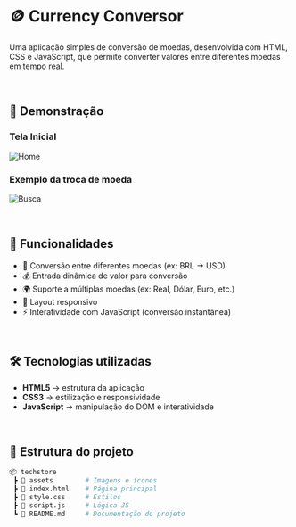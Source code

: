 # 🪙 Currency Conversor

Uma aplicação simples de conversão de moedas, desenvolvida com HTML, CSS e JavaScript, que permite converter valores entre diferentes moedas em tempo real.

<br>

## 📸 Demonstração

### Tela Inicial
![Home](./assets/homepage.png)

### Exemplo da troca de moeda
![Busca](./assets/coin.png)

<br>

## 🚀 Funcionalidades

- 🔄 Conversão entre diferentes moedas (ex: BRL → USD)
- 💰 Entrada dinâmica de valor para conversão
- 🌍 Suporte a múltiplas moedas (ex: Real, Dólar, Euro, etc.)
- 📱 Layout responsivo
- ⚡ Interatividade com JavaScript (conversão instantânea)

 <br>

 ## 🛠️ Tecnologias utilizadas

- **HTML5** → estrutura da aplicação  
- **CSS3** → estilização e responsividade  
- **JavaScript** → manipulação do DOM e interatividade

<br>

## 📂 Estrutura do projeto

```bash
📦 techstore
 ┣ 📂 assets        # Imagens e ícones
 ┣ 📜 index.html    # Página principal
 ┣ 📜 style.css     # Estilos
 ┣ 📜 script.js     # Lógica JS
 ┗ 📜 README.md     # Documentação do projeto

